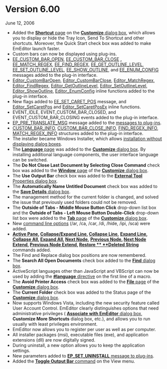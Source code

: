 # Version 6.00

June 12, 2006

- Added the [**Shortcut** page](../dlg/customize/shortcut/index) on the [**Customize** dialog box](../dlg/customize/index), which allows you to display or hide the Tray Icon, Send To Shortcut and other
shortcuts. Moreover, the Quick Start check box was added to make EmEditor launch faster.
- Custom bars can now be displayed using plug-ins.
- [EE\_CUSTOM\_BAR\_OPEN](../plugin/message/ee_custom_bar_open), [EE\_CUSTOM\_BAR\_CLOSE](../plugin/message/ee_custom_bar_close) **,** [EE\_MATCH\_REGEX](../plugin/message/ee_match_regex),
[EE\_FIND\_REGEX](../plugin/message/ee_find_regex), [EE\_GET\_OUTLINE\_LEVEL](../plugin/message/ee_get_outline_level), [EE\_SET\_OUTLINE\_LEVEL](../plugin/message/ee_set_outline_level),
[EE\_SHOW\_OUTLINE](../plugin/message/ee_show_outline), and [EE\_ENUM\_CONFIG](../plugin/message/ee_enum_config) messages added to the plug-in interface.
- [Editor\_CustomBarOpen](../plugin/macro/editor_custombaropen), [Editor\_CustomBarClose](../plugin/macro/editor_custombarclose), [Editor\_MatchRegex](../plugin/macro/editor_matchregex),
[Editor\_FindRegex](../plugin/macro/editor_findregex), [Editor\_GetOutlineLevel](../plugin/macro/editor_getoutlinelevel), [Editor\_SetOutlineLevel](../plugin/macro/editor_setoutlinelevel),
[Editor\_ShowOutline](../plugin/macro/editor_showoutline), [Editor\_EnumConfig](../plugin/macro/editor_enumconfig) inline functions added to the plug-in interface.
- New flags added to [EE\_SET\_CARET\_POS](../plugin/message/ee_set_caret_pos) message, and [Editor\_SetCaretPos](../plugin/macro/editor_setcaretpos) and [Editor\_SetCaretPosEx](../plugin/macro/editor_setcaretposex)
inline functions.
- EVENT\_IDLE, EVENT\_CUSTOM\_BAR\_CLOSED, and EVENT\_CUSTOM\_BAR\_CLOSING events added to the plug-in interface.
- [EP\_PRE\_TRANSLATE\_MSG](../plugin/plugin_message/ep_pre_translate_msg) message added to the [messages to plug-ins](../plugin/plugin_message/index).
- [CUSTOM\_BAR\_INFO](../plugin/structure/custom_bar_info), [CUSTOM\_BAR\_CLOSE\_INFO](../plugin/structure/custom_bar_close_info), [FIND\_REGEX\_INFO](../plugin/structure/find_regex_info),
[MATCH\_REGEX\_INFO](../plugin/structure/match_regex_info) structures added to the plug-in interface.
- The installer became Windows Installer, which allows [installation without displaying dialog boxes](../faq/setup/setup_quiet).
- The
[**Language** page](../dlg/customize/advanced/index) was added to the [**Customize** dialog box](../dlg/customize/index). By installing additional language components, the user interface language can be
switched.
- The **Do Not Close Last Document by Selecting Close Command** check box was added to the [**Window** page](../dlg/customize/window/index) of the [**Customize** dialog box](../dlg/customize/index).
- The **Use Output Bar** check box was added to the [**External Tool** Properties dialog box](../dlg/tools/properties/index).
- The **Automatically Name Untitled Document** check box was added to the [**Save Details** dialog box](../dlg/properties/file/save_details/index).
- The management method for the current folder is changed, and solved the issue that previously used folders could not be removed.
- The **Outside of Tabs - Middle Mouse Button Click** drop-down list box and the **Outside of Tabs - Left Mouse Button Double-Click** drop-down list box
were added to the [**Tab** page](../dlg/customize/tab/index) of the
[**Customize** dialog box](../dlg/customize/index).
- New [command line options](../howto/file/file_commandline) (/ar, /ca, /car, /di, /hide, /ipi, /sca) were added.
- **[Active Pane](../cmd/window/active_pane), [Collapse/Expand Line](../cmd/edit/outline_toggle_line), [Collapse Line](../cmd/edit/outline_collapse_line),**
**[Expand Line](../cmd/edit/outline_expand_line), [Collapse All](../cmd/edit/outline_collapse_all), [Expand All](../cmd/edit/outline_expand_all), [Next Node](../cmd/edit/outline_next_node),**
**[Previous Node](../cmd/edit/outline_prev_node), [Next Node Extend](../cmd/edit/shift_next_node), [Previous Node Extend](../cmd/edit/shift_prev_node), [Restore \**
**Deleted String](../cmd/edit/restore_deleted)** commands added.
- The Find and Replace dialog box positions are now remembered.
- The **Search All Open Documents** check box added to the [**Find** dialog box](../dlg/find/index).
- ActiveScript languages other than JavaScript and VBScript can now be used by adding the [**#language** directive](../macro/directive/language) on the first line of a macro.
- The **Avoid Printer Access** check box was added to the
[**File** page](../dlg/customize/file/index) of the [**Customize** dialog box](../dlg/customize/index).
- The **Current Folder** check box was added to the Status page of the [**Customize** dialog box](../dlg/customize/index).
- Now supports Windows Vista, including the new security feature called User Account Control. EmEditor clearly distinguishes options that need administrative privileges ( [**Associate with EmEditor** dialog box](../dlg/file_associate/index), **Customize More Shortcuts** dialog box, etc.), and allows you to run usually with least privileges environment.
- EmEditor now allows you to register per user as well as per computer.
- All installer packages (msi), executable files (exe), and application extensions (dll) are now digitally signed.
- During uninstall, a new option allows you to keep the application settings.
- New parameters added to [**EP\_SET\_UNINSTALL** message to plug-ins](../plugin/plugin_message/ep_set_uninstall).
- Added the [**Toggle Output Bar** command](../cmd/view/view_output) on the View menu.
